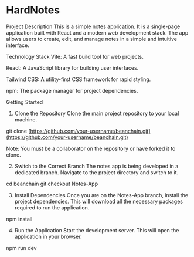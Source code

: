 # HardNotes
Project Description
This is a simple notes application. It is a single-page application built with React and a modern web development stack. The app allows users to create, edit, and manage notes in a simple and intuitive interface.

Technology Stack
Vite: A fast build tool for web projects.

React: A JavaScript library for building user interfaces.

Tailwind CSS: A utility-first CSS framework for rapid styling.

npm: The package manager for project dependencies.

Getting Started
1. Clone the Repository
Clone the main project repository to your local machine.

git clone [https://github.com/your-username/beanchain.git](https://github.com/your-username/beanchain.git)

Note: You must be a collaborator on the repository or have forked it to clone.

2. Switch to the Correct Branch
The notes app is being developed in a dedicated branch. Navigate to the project directory and switch to it.

cd beanchain
git checkout Notes-App

3. Install Dependencies
Once you are on the Notes-App branch, install the project dependencies. This will download all the necessary packages required to run the application.

npm install

4. Run the Application
Start the development server. This will open the application in your browser.

npm run dev
